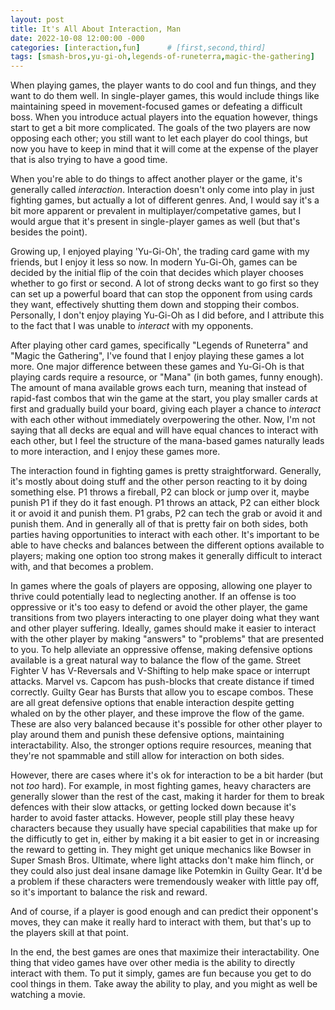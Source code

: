 ```yaml
---
layout: post
title: It's All About Interaction, Man
date: 2022-10-08 12:00:00 -000
categories: [interaction,fun]      # [first,second,third]
tags: [smash-bros,yu-gi-oh,legends-of-runeterra,magic-the-gathering]            # [first,second,third]
---
```

When playing games, the player wants to do cool and fun things, and they want to do them well. In single-player games, this would include things like maintaining speed in movement-focused games or defeating a difficult boss. When you introduce actual players into the equation however, things start to get a bit more complicated. The goals of the two players are now opposing each other; you still want to let each player do cool things, but now you have to keep in mind that it will come at the expense of the player that is also trying to have a good time. 

When you're able to do things to affect another player or the game, it's generally called *interaction*. Interaction doesn't only come into play in just fighting games, but actually a lot of different genres. And, I would say it's a bit more apparent or prevalent in multiplayer/competative games, but I would argue that it's present in single-player games as well (but that's besides the point). 

Growing up, I enjoyed playing 'Yu-Gi-Oh', the trading card game with my friends, but I enjoy it less so now. In modern Yu-Gi-Oh, games can be decided by the initial flip of the coin that decides which player chooses whether to go first or second. A lot of strong decks want to go first so they can set up a powerful board that can stop the opponent from using cards they want, effectively shutting them down and stopping their combos. Personally, I don't enjoy playing Yu-Gi-Oh as I did before, and I attribute this to the fact that I was unable to *interact* with my opponents. 

After playing other card games, specifically "Legends of Runeterra" and "Magic the Gathering", I've found that I enjoy playing these games a lot more. One major difference between these games and Yu-Gi-Oh is that playing cards require a resource, or "Mana" (in both games, funny enough). The amount of mana available grows each turn, meaning that instead of rapid-fast combos that win the game at the start, you play smaller cards at first and gradually build your board, giving each player a chance to *interact* with each other without immediately overpowering the other. Now, I'm not saying that all decks are equal and will have equal chances to interact with each other, but I feel the structure of the mana-based games naturally leads to more interaction, and I enjoy these games more.

The interaction found in fighting games is pretty straightforward. Generally, it's mostly about doing stuff and the other person reacting to it by doing something else. P1 throws a fireball, P2 can block or jump over it, maybe punish P1 if they do it fast enough. P1 throws an attack, P2 can either block it or avoid it and punish them. P1 grabs, P2 can tech the grab or avoid it and punish them. And in generally all of that is pretty fair on both sides, both parties having opportunities to interact with each other. It's important to be able to have checks and balances between the different options available to players; making one option too strong makes it generally difficult to interact with, and that becomes a problem.

In games where the goals of players are opposing, allowing one player to thrive could potentially lead to neglecting another. If an offense is too oppressive or it's too easy to defend or avoid the other player, the game transitions from two players interacting to one player doing what they want and other player suffering. Ideally, games should make it easier to interact with the other player by making "answers" to "problems" that are presented to you. To help alleviate an oppressive offense, making defensive options available is a great natural way to balance the flow of the game. Street Fighter V has V-Reversals and V-Shifting to help make space or interrupt attacks. Marvel vs. Capcom has push-blocks that create distance if timed correctly. Guilty Gear has Bursts that allow you to escape combos. These are all great defensive options that enable interaction despite getting whaled on by the other player, and these improve the flow of the game. These are also very balanced because it's possible for other other player to play around them and punish these defensive options, maintaining interactability. Also, the stronger options require resources, meaning that they're not spammable and still allow for interaction on both sides. 

<!-- Of course, there are certain scenarios that are pretty *unfair*, and 1 party not being able to interact. An obvious example is infinite combos. Generally, they're not found in final builds of the game, but they occasionally sneak their way in, like ["wobbling in Super Smash Bros. Melee"](https://www.ssbwiki.com/Wobbling). It's pretty obvious why infinite combos are bad for interaction-- it turns a game about outplaying your opponent into P1 seeing if they can not mess up something and P2 just kinda watching and hoping for a lucky opening. Very little interaction.
- Also notable: ["Dan's infinite combo in Street Fighter 5"](https://www.youtube.com/watch?v=OxV7LM30GGk) -->

However, there are cases where it's ok for interaction to be a bit harder (but not *too* hard). For example, in most fighting games, heavy characters are generally slower than the rest of the cast, making it harder for them to break defences with their slow attacks, or getting locked down because it's harder to avoid faster attacks. However, people still play these heavy characters because they usually have special capabilities that make up for the difficutly to get in, either by making it a bit easier to get in or increasing the reward to getting in. They might get unique mechanics like Bowser in Super Smash Bros. Ultimate, where light attacks don't make him flinch, or they could also just deal insane damage like Potemkin in Guilty Gear. It'd be a problem if these characters were tremendously weaker with little pay off, so it's important to balance the risk and reward. 
<!-- [risk and reward.](/balance_moves/) -->

And of course, if a player is good enough and can predict their opponent's moves, they can make it really hard to interact with them, but that's up to the players skill at that point.

In the end, the best games are ones that maximize their interactability. One thing that video games have over other media is the ability to directly interact with them. To put it simply, games are fun because you get to do cool things in them. Take away the ability to play, and you might as well be watching a movie. 